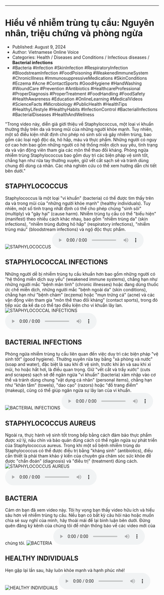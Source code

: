 
---

# Hiểu về nhiễm trùng tụ cầu: Nguyên nhân, triệu chứng và phòng ngừa

- Published: August 9, 2024
- Author: Vietnamese Online Voice
- Categories: Health / Diseases and Conditions / Infectious diseases / **Bacterial infections**
- #Bacteria #Infection #SkinInfection #RespiratoryInfection #BloodstreamInfection #FoodPoisoning #WeakenedImmuneSystem #ChronicIllness #ImmunosuppressiveMedications #SkinConditions #Eczema #Acne #ContactSports #GoodHygiene #HandWashing #WoundCare #Prevention #Antibiotics #HealthcareProfessional #ProperDiagnosis #ProperTreatment #FoodHandling #FoodSafety #HealthAwareness #Education #OnlineLearning #MedicalVideos #ScienceFacts #Microbiology #PublicHealth #HealthTips #HealthyLifestyle #HealthyHabits #InfectionControl #BacterialInfections #BacterialDiseases #HealthAndWellness

"Trong video này, diễn giả giới thiệu về Staphylococcus, một loại vi khuẩn thường thấy trên da và trong mũi của những người khỏe mạnh. Tuy nhiên, một số điều kiện nhất định cho phép nó sinh sôi và gây nhiễm trùng, bao gồm các loại ngộ độc da, hô hấp, máu và thực phẩm. Những người có nguy cơ cao hơn bao gồm những người có hệ thống miễn dịch suy yếu, tình trạng da và vận động viên tham gia các môn thể thao đối kháng. Phòng ngừa nhiễm trùng Staphylococcus bao gồm duy trì các biện pháp vệ sinh tốt, chẳng hạn như rửa tay thường xuyên, giữ vết cắt sạch sẽ và tránh dùng chung đồ dùng cá nhân. Các nhà nghiên cứu có thể xem hướng dẫn chi tiết bên dưới."


## STAPHYLOCOCCUS

Staphylococcus là một loại "vi khuẩn" (bacteria) có thể được tìm thấy trên da và trong mũi của "những người khỏe mạnh" (healthy individuals). Tuy nhiên, một số tình trạng nhất định có thể cho phép chúng "sinh sôi" (multiply) và "gây hại" (cause harm). Nhiễm trùng tụ cầu có thể "biểu hiện" (manifest) theo nhiều cách khác nhau, bao gồm "nhiễm trùng da" (skin infections), "nhiễm trùng đường hô hấp" (respiratory infections), "nhiễm trùng máu" (bloodstream infections) và ngộ độc thực phẩm.
![STAPHYLOCOCCUS](https://http-archiver-apis-production-80.schnworks.com/storage/images/transitions/2024-08-09/transition--62758657383-Montserrat-Thin-7B1FA2.jpg)
<audio controls>
    <source src="https://http-archiver-apis-production-80.schnworks.com/storage/storage/audio/file-17857111301.mp3" type="audio/mpeg">
</audio>



## STAPHYLOCOCCAL INFECTIONS

Những người dễ bị nhiễm trùng tụ cầu khuẩn hơn bao gồm những người có "hệ thống miễn dịch suy yếu" (weakened immune systems), chẳng hạn như những người mắc "bệnh mãn tính" (chronic illnesses) hoặc đang dùng thuốc ức chế miễn dịch, những người mắc "bệnh ngoài da" (skin conditions), chẳng hạn như "bệnh chàm" (eczema) hoặc "mụn trứng cá" (acne) và các vận động viên tham gia "môn thể thao đối kháng" (contact sports), trong đó tiếp xúc da kề da có thể tạo điều kiện cho vi khuẩn lây lan.
![STAPHYLOCOCCAL INFECTIONS](https://http-archiver-apis-production-80.schnworks.com/storage/images/transitions/2024-08-09/transition-24320409042-Montserrat-SemiBold-283593.jpg)
<audio controls>
    <source src="https://http-archiver-apis-production-80.schnworks.com/storage/storage/audio/file-17194417108.mp3" type="audio/mpeg">
</audio>



## BACTERIAL INFECTIONS

Phòng ngừa nhiễm trùng tụ cầu liên quan đến việc duy trì các biện pháp "vệ sinh tốt" (good hygiene). Thường xuyên rửa tay bằng "xà phòng và nước" (soap and water), đặc biệt là sau khi đi vệ sinh, trước khi ăn và sau khi xì mũi, ho hoặc hắt hơi, là điều quan trọng. Giữ "vết cắt và trầy xước" (cuts and scrapes) sạch sẽ để ngăn ngừa "vi khuẩn" (bacteria) xâm nhập vào cơ thể và tránh dùng chung "vật dụng cá nhân" (personal items), chẳng hạn như "khăn tắm" (towels), "dao cạo" (razors) hoặc "đồ trang điểm" (makeup), cũng có thể giúp ngăn ngừa sự lây lan của vi khuẩn.
![BACTERIAL INFECTIONS](https://http-archiver-apis-production-80.schnworks.com/storage/images/transitions/2024-08-09/transition--24797020182-Montserrat-Bold-4A148C.jpg)
<audio controls>
    <source src="https://http-archiver-apis-production-80.schnworks.com/storage/storage/audio/file-50263593465.mp3" type="audio/mpeg">
</audio>



## STAPHYLOCOCCUS AUREUS

Ngoài ra, thực hành vệ sinh tốt trong bếp bằng cách đảm bảo thực phẩm được xử lý, nấu chín và bảo quản đúng cách có thể ngăn ngừa sự phát triển của Staphylococcus aureus. Trong khi một số bệnh nhiễm trùng do Staphylococcus có thể được điều trị bằng "kháng sinh" (antibiotics), điều cần thiết là phải tham khảo ý kiến ​​của chuyên gia chăm sóc sức khỏe để được "chẩn đoán" (diagnosis) và "điều trị" (treatment) đúng cách.
![STAPHYLOCOCCUS AUREUS](https://http-archiver-apis-production-80.schnworks.com/storage/images/transitions/2024-08-09/transition-18479209595-Montserrat-Medium-512DA8.jpg)
<audio controls>
    <source src="https://http-archiver-apis-production-80.schnworks.com/storage/storage/audio/file-4644214141.mp3" type="audio/mpeg">
</audio>



## BACTERIA

Cảm ơn bạn đã xem video này. Tôi hy vọng bạn thấy video hữu ích và hiểu sâu hơn về nhiễm trùng tụ cầu. Nếu bạn có bất kỳ câu hỏi nào hoặc muốn chia sẻ suy nghĩ của mình, hãy thoải mái để lại bình luận bên dưới. Đừng quên đăng ký kênh của chúng tôi để nhận thông báo về các video mới của chúng tôi.
![BACTERIA](https://http-archiver-apis-production-80.schnworks.com/storage/images/transitions/2024-08-09/transition-201034320-Montserrat-Bold-004895.jpg)
<audio controls>
    <source src="https://http-archiver-apis-production-80.schnworks.com/storage/storage/audio/file-33262860515.mp3" type="audio/mpeg">
</audio>



## HEALTHY INDIVIDUALS

Hẹn gặp lại lần sau, hãy luôn khỏe mạnh và hạnh phúc nhé!
![HEALTHY INDIVIDUALS](https://http-archiver-apis-production-80.schnworks.com/storage/images/transitions/2024-08-09/transition-6944914321-Montserrat-SemiBold-4A148C.jpg)
<audio controls>
    <source src="https://http-archiver-apis-production-80.schnworks.com/storage/storage/audio/file-7814525412.mp3" type="audio/mpeg">
</audio>

